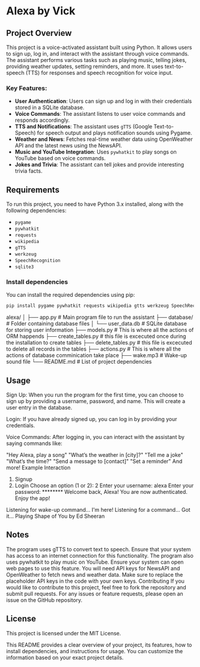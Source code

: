 # Alexa by Vick

## Project Overview

This project is a voice-activated assistant built using Python. It allows users to sign up, log in, and interact with the assistant through voice commands. The assistant performs various tasks such as playing music, telling jokes, providing weather updates, setting reminders, and more. It uses text-to-speech (TTS) for responses and speech recognition for voice input.

### Key Features:
- **User Authentication**: Users can sign up and log in with their credentials stored in a SQLite database.
- **Voice Commands**: The assistant listens to user voice commands and responds accordingly.
- **TTS and Notifications**: The assistant uses `gTTS` (Google Text-to-Speech) for speech output and plays notification sounds using Pygame.
- **Weather and News**: Fetches real-time weather data using OpenWeather API and the latest news using the NewsAPI.
- **Music and YouTube Integration**: Uses `pywhatkit` to play songs on YouTube based on voice commands.
- **Jokes and Trivia**: The assistant can tell jokes and provide interesting trivia facts.

## Requirements

To run this project, you need to have Python 3.x installed, along with the following dependencies:

- `pygame`
- `pywhatkit`
- `requests`
- `wikipedia`
- `gTTS`
- `werkzeug`
- `SpeechRecognition`
- `sqlite3`

### Install dependencies

You can install the required dependencies using pip:

```bash
pip install pygame pywhatkit requests wikipedia gtts werkzeug SpeechRecognition
```

alexa/
│
├── app.py                  # Main program file to run the assistant
├── database/               # Folder containing database files
│   └── user_data.db        # SQLite database for storing user information
├── models.py               # This is where all the actions of ORM happends
├── create_tables.py        # this file is excecuted once during the installation to create tables
├── delete_tables.py        # this file is excecuted to delete all records in the tables
├── actions.py              # This is where all the actions of database comminication take place
├── wake.mp3                # Wake-up sound file
└── README.md               # List of project dependencies

## Usage
Sign Up: When you run the program for the first time, you can choose to sign up by providing a username, password, and name. This will create a user entry in the database.

Login: If you have already signed up, you can log in by providing your credentials.

Voice Commands: After logging in, you can interact with the assistant by saying commands like:

"Hey Alexa, play a song"
"What’s the weather in [city]?"
"Tell me a joke"
"What’s the time?"
"Send a message to [contact]"
"Set a reminder"
And more!
Example Interaction
1. Signup
2. Login
Choose an option (1 or 2): 2
Enter your username: alexa
Enter your password: ********
Welcome back, Alexa!
You are now authenticated. Enjoy the app!

Listening for wake-up command...
I'm here!
Listening for a command...
Got it... Playing Shape of You by Ed Sheeran

## Notes
The program uses gTTS to convert text to speech. Ensure that your system has access to an internet connection for this functionality.
The program also uses pywhatkit to play music on YouTube. Ensure your system can open web pages to use this feature.
You will need API keys for NewsAPI and OpenWeather to fetch news and weather data. Make sure to replace the placeholder API keys in the code with your own keys.
Contributing
If you would like to contribute to this project, feel free to fork the repository and submit pull requests. For any issues or feature requests, please open an issue on the GitHub repository.

## License
This project is licensed under the MIT License.



This README provides a clear overview of your project, its features, how to install dependencies, and instructions for usage. You can customize the information based on your exact project details.
